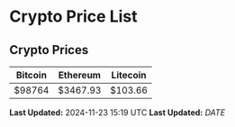 # Crypto Price List

## Crypto Prices
| Bitcoin | Ethereum | Litecoin |
| ------- | -------- | -------- |
| $98764 | $3467.93 | $103.66 |
**Last Updated:** 2024-11-23 15:19 UTC
**Last Updated:** $DATE$

